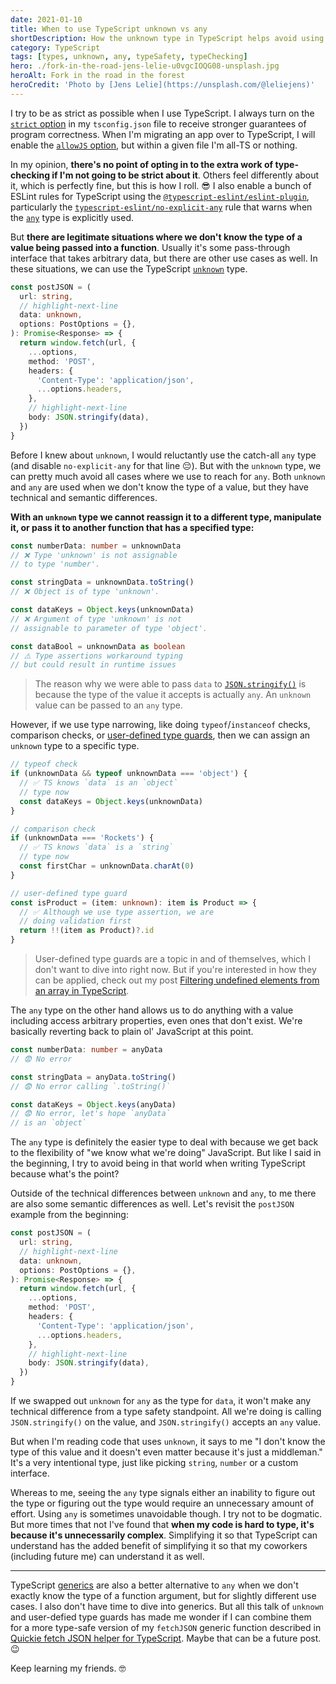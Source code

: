 ```yaml
---
date: 2021-01-10
title: When to use TypeScript unknown vs any
shortDescription: How the unknown type in TypeScript helps avoid using the any type for variables we don't know the type of
category: TypeScript
tags: [types, unknown, any, typeSafety, typeChecking]
hero: ./fork-in-the-road-jens-lelie-u0vgcIOQG08-unsplash.jpg
heroAlt: Fork in the road in the forest
heroCredit: 'Photo by [Jens Lelie](https://unsplash.com/@leliejens)'
---
```


I try to be as strict as possible when I use TypeScript. I always turn on the [`strict` option](https://www.typescriptlang.org/tsconfig#strict) in my `tsconfig.json` file to receive stronger guarantees of program correctness. When I'm migrating an app over to TypeScript, I will enable the [`allowJS` option](https://www.typescriptlang.org/tsconfig#allowJs), but within a given file I'm all-TS or nothing.

In my opinion, **there's no point of opting in to the extra work of type-checking if I'm not going to be strict about it**. Others feel differently about it, which is perfectly fine, but this is how I roll. 😎 I also enable a bunch of ESLint rules for TypeScript using the [`@typescript-eslint/eslint-plugin`](https://github.com/typescript-eslint/typescript-eslint), particularly the [`typescript-eslint/no-explicit-any`](https://github.com/typescript-eslint/typescript-eslint/blob/master/packages/eslint-plugin/docs/rules/no-explicit-any.md) rule that warns when the [`any`](https://www.typescriptlang.org/docs/handbook/basic-types.html#any) type is explicitly used.

But **there are legitimate situations where we don't know the type of a value being passed into a function**. Usually it's some pass-through interface that takes arbitrary data, but there are other use cases as well. In these situations, we can use the TypeScript [`unknown`](https://www.typescriptlang.org/docs/handbook/basic-types.html#unknown) type.

```typescript
const postJSON = (
  url: string,
  // highlight-next-line
  data: unknown,
  options: PostOptions = {},
): Promise<Response> => {
  return window.fetch(url, {
    ...options,
    method: 'POST',
    headers: {
      'Content-Type': 'application/json',
      ...options.headers,
    },
    // highlight-next-line
    body: JSON.stringify(data),
  })
}
```

Before I knew about `unknown`, I would reluctantly use the catch-all `any` type (and disable `no-explicit-any` for that line 😔). But with the `unknown` type, we can pretty much avoid all cases where we use to reach for `any`. Both `unknown` and `any` are used when we don't know the type of a value, but they have technical and semantic differences.

**With an `unknown` type we cannot reassign it to a different type, manipulate it, or pass it to another function that has a specified type:**

```typescript
const numberData: number = unknownData
// ❌ Type 'unknown' is not assignable
// to type 'number'.

const stringData = unknownData.toString()
// ❌ Object is of type 'unknown'.

const dataKeys = Object.keys(unknownData)
// ❌ Argument of type 'unknown' is not
// assignable to parameter of type 'object'.

const dataBool = unknownData as boolean
// ⚠️ Type assertions workaround typing
// but could result in runtime issues
```

> The reason why we were able to pass `data` to [`JSON.stringify()`](https://developer.mozilla.org/en-US/docs/Web/JavaScript/Reference/Global_Objects/JSON/stringify) is because the type of the value it accepts is actually `any`. An `unknown` value can be passed to an `any` type.

However, if we use type narrowing, like doing `typeof`/`instanceof` checks, comparison checks, or [user-defined type guards](https://www.typescriptlang.org/docs/handbook/advanced-types.html#user-defined-type-guards), then we can assign an `unknown` type to a specific type.

```typescript
// typeof check
if (unknownData && typeof unknownData === 'object') {
  // ✅ TS knows `data` is an `object`
  // type now
  const dataKeys = Object.keys(unknownData)
}

// comparison check
if (unknownData === 'Rockets') {
  // ✅ TS knows `data` is a `string`
  // type now
  const firstChar = unknownData.charAt(0)
}

// user-defined type guard
const isProduct = (item: unknown): item is Product => {
  // ✅ Although we use type assertion, we are
  // doing validation first
  return !!(item as Product)?.id
}
```

> User-defined type guards are a topic in and of themselves, which I don't want to dive into right now. But if you're interested in how they can be applied, check out my post [Filtering undefined elements from an array in TypeScript](/blog/filtering-undefined-elements-from-array-typescript/).

The `any` type on the other hand allows us to do anything with a value including access arbitrary properties, even ones that don't exist. We're basically reverting back to plain ol' JavaScript at this point.

```typescript
const numberData: number = anyData
// 😨 No error

const stringData = anyData.toString()
// 😨 No error calling `.toString()`

const dataKeys = Object.keys(anyData)
// 😨 No error, let's hope `anyData`
// is an `object`
```

The `any` type is definitely the easier type to deal with because we get back to the flexibility of "we know what we're doing" JavaScript. But like I said in the beginning, I try to avoid being in that world when writing TypeScript because what's the point?

Outside of the technical differences between `unknown` and `any`, to me there are also some semantic differences as well. Let's revisit the `postJSON` example from the beginning:

```typescript
const postJSON = (
  url: string,
  // highlight-next-line
  data: unknown,
  options: PostOptions = {},
): Promise<Response> => {
  return window.fetch(url, {
    ...options,
    method: 'POST',
    headers: {
      'Content-Type': 'application/json',
      ...options.headers,
    },
    // highlight-next-line
    body: JSON.stringify(data),
  })
}
```

If we swapped out `unknown` for `any` as the type for `data`, it won't make any technical difference from a type safety standpoint. All we're doing is calling `JSON.stringify()` on the value, and `JSON.stringify()` accepts an `any` value.

But when I'm reading code that uses `unknown`, it says to me "I don't know the type of this value and it doesn't even matter because it's just a middleman." It's a very intentional type, just like picking `string`, `number` or a custom interface.

Whereas to me, seeing the `any` type signals either an inability to figure out the type or figuring out the type would require an unnecessary amount of effort. Using `any` is sometimes unavoidable though. I try not to be dogmatic. But more times that not I've found that **when my code is hard to type, it's because it's unnecessarily complex**. Simplifying it so that TypeScript can understand has the added benefit of simplifying it so that my coworkers (including future me) can understand it as well.

---

TypeScript [generics](https://www.typescriptlang.org/docs/handbook/generics.html) are also a better alternative to `any` when we don't exactly know the type of a function argument, but for slightly different use cases. I also don't have time to dive into generics. But all this talk of `unknown` and user-defied type guards has made me wonder if I can combine them for a more type-safe version of my `fetchJSON` generic function described in [Quickie fetch JSON helper for TypeScript](/blog/quickie-fetch-json-helper-for-typescript/). Maybe that can be a future post. 😉

Keep learning my friends. 🤓
